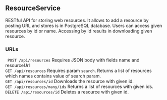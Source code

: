 ## ResourceService
RESTful API for storing web resources.
It allows to add a resource by posting URL and stores is in PostgreSQL database.
Users can access given resources by id or name. Accessing by id results in
downloading given resource.

### URLs
 ` POST /api/resources`
Requires JSON body with fields name and resourceUrl <br>
`GET /api/resources` Requires param `search`. Returns a list of resources which names
contains value of search param. <br>
`GET /api/resources/id` Downloads the resource with given id. <br>
`GET /api/resources/many/ids` Returns a list of resources with given ids. <br>
`DELETE /api/resources/id` Deletes a resource with given id. <br>

 
 
 